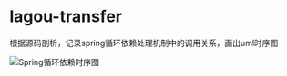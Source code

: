 # lagou-transfer

根据源码剖析，记录spring循环依赖处理机制中的调用关系，画出uml时序图

<img src="/Users/admin/Documents/拉勾教育/Spring循环依赖时序图.png" alt="Spring循环依赖时序图" style="zoom:100%;" />

